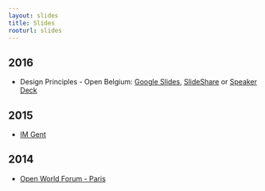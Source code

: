```yaml
---
layout: slides
title: Slides
rooturl: slides
---
```


## 2016

* Design Principles - Open Belgium: [Google Slides](https://docs.google.com/presentation/d/1pnsSP4xuTJat_aQ61P9QMGPSVK9zfnXwXbOItuvIKkM/pub?start=false&loop=false), [SlideShare](http://www.slideshare.net/timble/open-police-design-principles-open-belgium-2016) or [Speaker Deck](https://speakerdeck.com/timble/open-police-design-principles-open-belgium-2016)

## 2015

* [IM Gent](https://speakerdeck.com/timble/the-open-police-imgent-2015)

## 2014

* [Open World Forum - Paris](https://speakerdeck.com/timble/open-world-forum-2014)